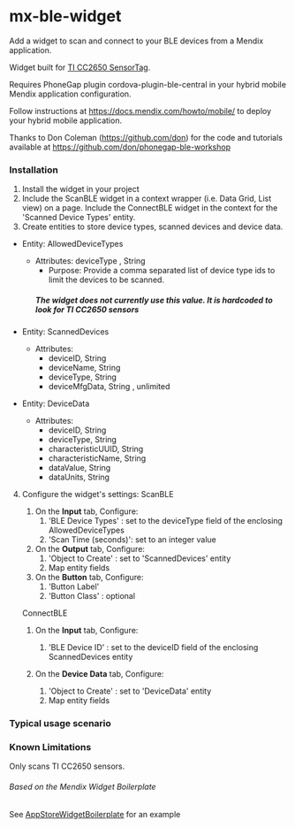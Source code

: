 # mx-ble-widget
Add a widget to scan and connect to your BLE devices from a Mendix application. 

Widget built for [TI CC2650 SensorTag](http://ti.com/sensortag).

Requires PhoneGap plugin cordova-plugin-ble-central in your hybrid mobile Mendix application configuration.

Follow instructions at https://docs.mendix.com/howto/mobile/ to deploy your hybrid mobile application.

Thanks to Don Coleman (https://github.com/don) for the code and tutorials available at https://github.com/don/phonegap-ble-workshop

### Installation

1. Install the widget in your project
2. Include the ScanBLE widget in a context wrapper (i.e. Data Grid, List view) on a page. Include the ConnectBLE widget in the context for the 'Scanned Device Types' entity.
3. Create entities to store device types, scanned devices and device data.

  - Entity: AllowedDeviceTypes
    - Attributes: deviceType , String
      - Purpose: Provide a comma separated list of device type ids to limit the devices to be scanned.
      ##### The widget does not currently use this value. It is hardcoded to look for TI CC2650 sensors
      
  - Entity: ScannedDevices
    - Attributes: 
        - deviceID, String
        - deviceName, String
        - deviceType, String
        - deviceMfgData, String , unlimited
  - Entity: DeviceData
    - Attributes: 
         - deviceID, String
         - deviceType, String
         - characteristicUUID, String
         - characteristicName, String
         - dataValue, String
         - dataUnits, String
                  
4. Configure the widget's settings:
    ScanBLE
    1. On the **Input** tab, Configure:
        1. 'BLE Device Types' : set to the deviceType field of the enclosing AllowedDeviceTypes 
        2. 'Scan Time (seconds)': set to an integer value
    2. On the **Output** tab, Configure:
        1. 'Object to Create' : set to 'ScannedDevices' entity
        2. Map entity fields
    3. On the **Button** tab, Configure:
        1. 'Button Label' 
        2. 'Button Class' : optional  

    ConnectBLE
    1. On the **Input** tab, Configure:
        1. 'BLE Device ID' : set to the deviceID field of the enclosing ScannedDevices entity 

    2. On the **Device Data** tab, Configure:
        1. 'Object to Create' : set to 'DeviceData' entity
        2. Map entity fields


### Typical usage scenario



### Known Limitations

Only scans TI CC2650 sensors.

###### Based on the Mendix Widget Boilerplate

See [AppStoreWidgetBoilerplate](https://github.com/mendix/AppStoreWidgetBoilerplate/) for an example

